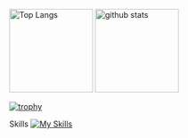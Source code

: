 <p align="left"> 
  <img alt="Top Langs" height="150px" src="https://github-readme-stats.vercel.app/api/top-langs/?username=Arctotis1610&layout=compact&count_private=true&show_icons=true&theme=tokyonight" />
  <img alt="github stats" height="150px" src="https://github-readme-stats.vercel.app/api?username=Arctotis1610&count_private=true&show_icons=true&show_icons=true&theme=tokyonight" />
</p>


[![trophy](https://github-profile-trophy.vercel.app/?username=Arctotis1610&theme=tokyonight&column=7
)](https://github.com/ryo-ma/github-profile-trophy)

Skills
[![My Skills](https://skillicons.dev/icons?i=html,css,js,react)](https://skillicons.dev)